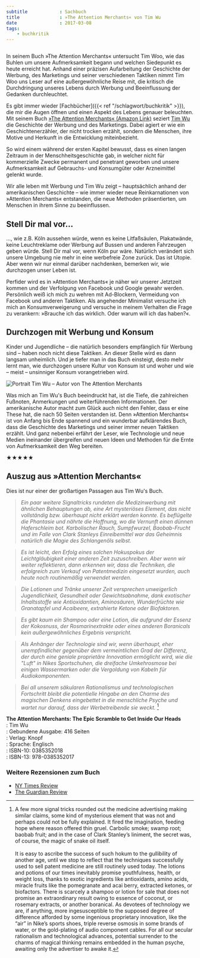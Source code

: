 ```yaml
---
subtitle            : Sachbuch
title               : »The Attention Merchants« von Tim Wu
date                : 2017-03-08
tags:
    - buchkritik
---
```

<img src="/img/schreibt/cover-tim-wu-the-attention-merchants.jpg" alt="">

In seinem Buch »The Attention Merchants« untersucht Tim Woo, wie das Buhlen um unsere Aufmerksamkeit begann und welchen Siedepunkt es heute erreicht hat. Anhand einer präzisen Aufarbeitung der Geschichte der Werbung, des Marketings und seiner verschiedenen Taktiken nimmt Tim Woo uns Leser auf eine außergewöhnliche Reise mit, die kritisch die Durchdringung unseres Lebens durch Werbung und Beeinflussung der Gedanken durchleuchtet.


Es gibt immer wieder [Fachbücher]({{< ref "/schlagwort/buchkritik" >}}), die mir die Augen öffnen und einen Aspekt des Lebens genauer beleuchten. Mit seinem Buch [»The Attention Merchants« (Amazon Link)](http://amzn.to/2mIvhuk) seziert [Tim Wu](http://www.timwu.org/about.html) die Geschichte der Werbung und des Marketings. Dabei agiert er wie ein Geschichtenerzähler, der nicht trocken erzählt, sondern die Menschen, ihre Motive und Herkunft in die Entwicklung miteinbezieht.

So wird einem während der ersten Kapitel bewusst, dass es einen langen Zeitraum in der Menschheitsgeschichte gab, in welcher nicht für kommerzielle Zwecke permanent und penetrant geworben und unsere Aufmerksamkeit auf Gebrauchs- und Konsumgüter oder Arzneimittel gelenkt wurde.

Wir alle leben mit Werbung und Tim Wu zeigt – hauptsächlich anhand der amerikanischen Geschichte – wie immer wieder neue Reinkarnationen von »Attention Merchants« entstanden, die neue Methoden präsentierten, um Menschen in ihrem Sinne zu beeinflussen.

## Stell Dir mal vor…

…, wie z.B. Köln aussehen würde, wenn es keine Litfaßsäulen, Plakatwände, keine Leuchtreklame oder Werbung auf Bussen und anderen Fahrzeugen geben würde. Stell Dir mal vor, wenn Köln pur wäre. Natürlich verändert sich unsere Umgebung nie mehr in eine werbefreie Zone zurück. Das ist Utopie. Aber wenn wir nur einmal darüber nachdenken, bemerken wir, wie durchzogen unser Leben ist.

Perfider wird es in »Attention Merchants« je näher wir unserer Jetztzeit kommen und der Verfolgung von Facebook und Google gewahr werden. Persönlich weiß ich mich zu wehren mit Ad-Blockern, Vermeidung von Facebook und anderen Taktiken. Als angehender Minimalist versuche ich mich an Konsumverweigerung und versuche in meinem Verhalten die Frage zu verankern: »Brauche ich das wirklich. Oder warum will ich das haben?«.

## Durchzogen mit Werbung und Konsum

Kinder und Jugendliche – die natürlich besonders empfänglich für Werbung sind – haben noch nicht diese Taktiken. An dieser Stelle wird es dann langsam unheimlich. Und je tiefer man in das Buch einsteigt, desto mehr lernt man, wie durchzogen unsere Kultur von Konsum ist und woher und wie – meist – unsinniger Konsum vorangetrieben wird.

<img src="/img/schreibt/tim-wu.jpg" alt="Portrait Tim Wu – Autor von The Attention Merchants" class="pullleft">

Was mich an Tim Wu's Buch beeindruckt hat, ist die Tiefe, die zahlreichen Fußnoten, Anmerkungen und weiterführenden Informationen. Der amerikanische Autor macht zum Glück auch nicht den Fehler, dass er eine These hat, die nach 50 Seiten verstanden ist. Denn »Attention Merchants« ist von Anfang bis Ende spannend und ein wunderbar aufklärendes Buch, dass die Geschichte des Marketings und seiner immer neuen Taktiken erzählt. Und ganz nebenbei erfährt der Leser, wie Technologie und neue Medien ineinander übergreifen und neuen Ideen und Methoden für die Ernte von Aufmerksamkeit den Weg bereiten.

&#9733;&#9733;&#9733;&#9733;&#9733;

## Auszug aus »Attention Merchants«

Dies ist nur einer der großartigen Passagen aus Tim Wu's Buch.

> _Ein paar weitere Signaltricks rundeten die Medizinwerbung mit ähnlichen Behauptungen ab, eine Art mysteriöses Element, das nicht vollständig bzw. überhaupt nicht erklärt werden konnte. Es beflügelte die Phantasie und nährte die Hoffnung, wo die Vernunft einen dünnen Haferschleim bot. Karbolischer Rauch, Sumpfwurzel, Baobab-Frucht und im Falle von Clark Stanleys Einreibemittel war das Geheimnis natürlich die Magie des Schlangenöls selbst._

> _Es ist leicht, den Erfolg eines solchen Hokuspokus der Leichtgläubigkeit einer anderen Zeit zuzuschreiben. Aber wenn wir weiter reflektieren, dann erkennen wir, dass die Techniken, die erfolgreich zum Verkauf von Patentmedizin eingesetzt wurden, auch heute noch routinemäßig verwendet werden._

> _Die Lotionen und Tränke unserer Zeit versprechen unweigerlich Jugendlichkeit, Gesundheit oder Gewichtsabnahme, dank exotischer Inhaltsstoffe wie Antioxidantien, Aminosäuren, Wunderfrüchte wie Granatapfel und Acaibeere, extrahierte Ketone oder Biofaktoren._

> _Es gibt kaum ein Shampoo oder eine Lotion, die aufgrund der Essenz der Kokosnuss, der Rosmarinextrakte oder eines anderen Boranicals kein außergewöhnliches Ergebnis verspricht._

> _Als Anhänger der Technologie sind wir, wenn überhaupt, eher unempfindlicher gegenüber dem vermeintlichen Grad der Differenz, der durch eine geniale proprietäre Innovation ermöglicht wird, wie die "Luft" in Nikes Sportschuhen, die dreifache Umkehrosmose bei einigen Wassermarken oder die Vergoldung von Kabeln für Audiokomponenten._

> _Bei all unserem säkularen Rationalismus und technologischen Fortschritt bleibt die potentielle Hingabe an den Charme des magischen Denkens eingebettet in die menschliche Psyche und wartet nur darauf, dass der Werbetreibende sie weckt._ [^1]

**The Attention Merchants: The Epic Scramble to Get Inside Our Heads**  
: Tim Wu  
: Gebundene Ausgabe: 416 Seiten  
: Verlag: Knopf  
: Sprache: Englisch  
: ISBN-10: 0385352018  
: ISBN-13: 978-0385352017  


### Weitere Rezensionen zum Buch

- [NY Times Review](https://www.nytimes.com/2016/11/03/books/review-attention-merchants-tim-wu.html?_r=0)
- [The Guardian Review](https://www.theguardian.com/books/2016/dec/26/the-attention-merchants-tim-wu-review)

[^1]: A few more signal tricks rounded out the medicine advertising making similar claims, some kind of mysterious element that was not and perhaps could not be fully explained. It fired the imagination, feeding hope where reason offered thin gruel. Carbolic smoke; swamp root; baobab fruit; and in the case of Clark Stanley’s liniment, the secret was, of course, the magic of snake oil itself.<br><br>It is easy to ascribe the success of such hokum to the gullibility of another age, until we stop to reflect that the techniques successfully used to sell patent medicine are still routinely used today. The lotions and potions of our times inevitably promise youthfulness, health, or weight loss, thanks to exotic ingredients like antioxidants, amino acids, miracle fruits like the pomegranate and acai berry, extracted ketones, or biofactors. There is scarcely a shampoo or lotion for sale that does not promise an extraordinary result owing to essence of coconut, or rosemary extracts, or another boranical. As devotees of technology we are, if anything, more ingesusceptible  to the supposed degree of difference afforded by some ingenious proprietary innovation, like the “air” in Nike’s sports shoes, triple reverse osmosis in some brands of water, or the gold-plating of audio component cables. For all our secular rationalism and technological advances, potential surrender to the charms of magical thinking remains embedded in the human psyche, awaiting only the advertiser to awake it.
